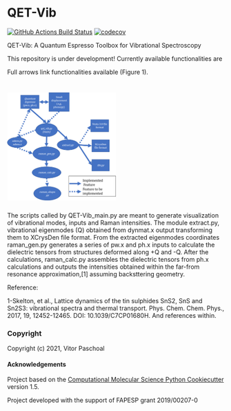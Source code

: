 QET-Vib
==============================
[//]: # (Badges)
[![GitHub Actions Build Status](https://github.com/paschoal-vh/qet_vib/workflows/CI/badge.svg)](https://github.com/paschoal-vh/qet_vib/actions?query=workflow%3ACI)
[![codecov](https://codecov.io/gh/paschoal-vh/QET-Vib/branch/master/graph/badge.svg)](https://codecov.io/gh/paschoal-vh/QET-Vib/branch/master)


QET-Vib: A Quantum Espresso Toolbox for Vibrational Spectroscopy

This repository is under development! Currently available functionalities are

Full arrows link functionalities available (Figure 1).


<img src="https://github.com/paschoal-vh/qet-vib/blob/main/docs/simplified_workflow.png" width="50%"></img> 
=======

The scripts called by QET-Vib_main.py are meant to generate visualization of vibrational modes, inputs and Raman intensities.  The module extract.py, vibrational eigenmodes (Q) obtained from dynmat.x output transforming them to XCrysDen file format. From the extracted eigenmodes coordinates raman_gen.py generates a series of pw.x and ph.x inputs to calculate the dielectric tensors from structures deformed along +Q and -Q. After the calculations, raman_calc.py assembles the dielectric tensors from ph.x calculations and outputs the intensities obtained within the far-from resonance approximation,[1] assuming backsttering geometry.

Reference:

1-Skelton, et al., Lattice dynamics of the tin sulphides SnS2, SnS and Sn2S3: vibrational spectra and thermal transport. Phys. Chem. Chem. Phys., 2017, 19, 12452-12465. DOI: 10.1039/C7CP01680H. And references within. 

### Copyright

Copyright (c) 2021, Vitor Paschoal


#### Acknowledgements
 
Project based on the [Computational Molecular Science Python Cookiecutter](https://github.com/molssi/cookiecutter-cms) version 1.5.

Project developed with the support of FAPESP grant 2019/00207-0
